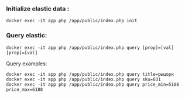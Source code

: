 ### Initialize elastic data :

    docker exec -it app php /app/public/index.php init

### Query elastic:

    docker exec -it app php /app/public/index.php query [prop]=[val] [prop]=[val]

Query examples:

    docker exec -it app php /app/public/index.php query title=рыцори 
    docker exec -it app php /app/public/index.php query sku=031
    docker exec -it app php /app/public/index.php query price_min=5188 price_max=6188

